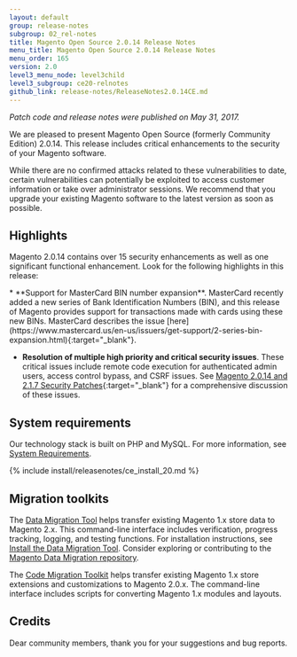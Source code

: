 ```yaml
---
layout: default
group: release-notes
subgroup: 02_rel-notes
title: Magento Open Source 2.0.14 Release Notes
menu_title: Magento Open Source 2.0.14 Release Notes
menu_order: 165
version: 2.0
level3_menu_node: level3child
level3_subgroup: ce20-relnotes 
github_link: release-notes/ReleaseNotes2.0.14CE.md
---
```


*Patch code and release notes were published on May 31, 2017.* 


We are pleased to present Magento Open Source (formerly Community Edition) 2.0.14. This release includes critical enhancements to the security of your Magento software.


<div class="bs-callout bs-callout-warning" markdown="1">
 While there are no confirmed attacks related to these vulnerabilities to date, certain vulnerabilities can potentially be exploited to access customer information or take over administrator sessions. We recommend that you upgrade your existing Magento software to the latest version as soon as possible.
 </div>


## Highlights

Magento 2.0.14 contains over 15 security enhancements as well as one significant functional enhancement. Look for the following highlights in this release:

<!--- 68868 -->* **Support for MasterCard BIN number expansion**. MasterCard recently added a new series of Bank Identification Numbers (BIN), and this release of Magento provides support for transactions made with cards using these new BINs. MasterCard describes the issue [here](https://www.mastercard.us/en-us/issuers/get-support/2-series-bin-expansion.html){:target="_blank"}.

* **Resolution of multiple high priority and critical security issues**. These critical issues include remote code execution for authenticated admin users, access control bypass, and CSRF issues. See [Magento 2.0.14 and 2.1.7 Security Patches](https://magento.com/security/patches/magento-2014-and-217-security-update){:target="_blank"} for a comprehensive discussion of these issues. 




## System requirements
Our technology stack is built on PHP and MySQL. For more information, see
<a href="{{ page.baseurl }}install-gde/system-requirements.html" target="_blank">System Requirements</a>.

{% include install/releasenotes/ce_install_20.md %}


## Migration toolkits
The <a href="{{ page.baseurl }}migration/migration-migrate.html" target="_blank">Data Migration Tool</a> helps transfer existing Magento 1.x store data to Magento 2.x. This command-line interface includes verification, progress tracking, logging, and testing functions. For installation instructions, see  <a href="{{ page.baseurl }}migration/migration-tool-install.html" target="_blank">Install the Data Migration Tool</a>. Consider exploring or contributing to the <a href="https://github.com/magento/data-migration-tool" target="_blank"> Magento Data Migration repository</a>.

The <a href="https://github.com/magento/code-migration" target="_blank">Code Migration Toolkit</a> helps transfer existing Magento 1.x store extensions and customizations to Magento 2.0.x. The command-line interface includes scripts for converting Magento 1.x modules and layouts.

## Credits

Dear community members, thank you for your suggestions and bug reports.
